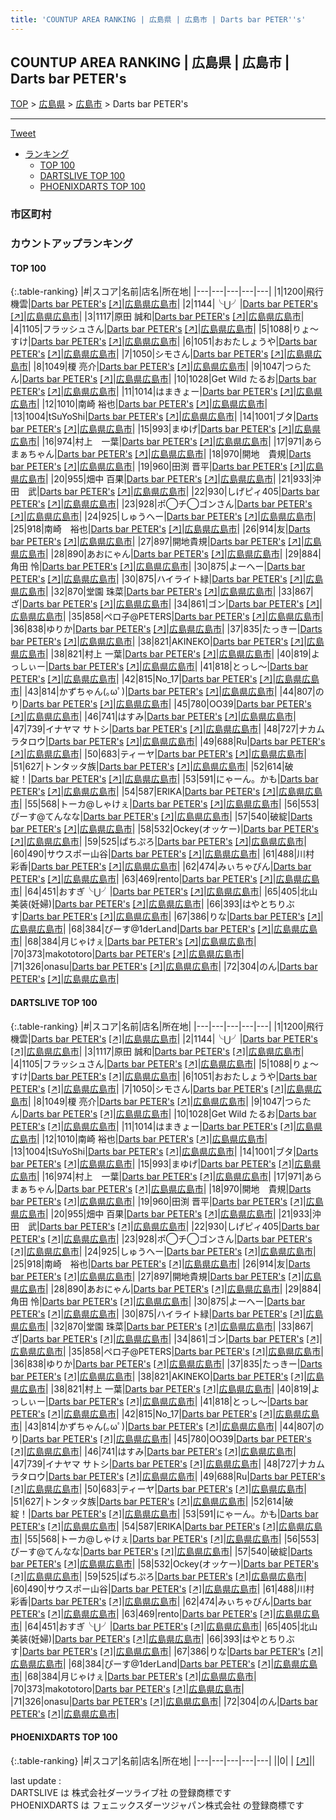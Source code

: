```yaml
---
title: 'COUNTUP AREA RANKING | 広島県 | 広島市 | Darts bar PETER''s'
---
```

## COUNTUP AREA RANKING | 広島県 | 広島市 | Darts bar PETER's

[TOP](/darts/rank/) > [広島県](/darts/rank/広島県/) > [広島市](/darts/rank/広島県/広島市/) > Darts bar PETER's

___

<a href="https://twitter.com/share?ref_src=twsrc%5Etfw" data-text="COUNTUP AREA RANKING | 広島県広島市Darts bar PETER's" class="twitter-share-button" data-hashtags="DARTSLIVE,PHOENIXDARTS,darts,ダーツ" data-show-count="false">Tweet</a>

* [ランキング](#カウントアップランキング)
    * [TOP 100](#top-100)
    * [DARTSLIVE TOP 100](#dartslive-top-100)
    * [PHOENIXDARTS TOP 100](#phoenixdarts-top-100)

### 市区町村

<ul>

</ul>

### カウントアップランキング

#### TOP 100



{:.table-ranking}
|#|スコア|名前|店名|所在地|
|---|---|---|---|---|
|1|1200|<span class="rank-name-dl">飛行機雲</span>|<a href="/darts/rank/shops/2db01f1f8741da4458d385ea46352d8f.html">Darts bar PETER's</a> <a href="https://search.dartslive.com/jp/shop/2db01f1f8741da4458d385ea46352d8f">[↗]</a>|<a href="/darts/rank/広島県/広島市">広島県広島市</a>|
|2|1144|<span class="rank-name-dl">╰⋃╯</span>|<a href="/darts/rank/shops/2db01f1f8741da4458d385ea46352d8f.html">Darts bar PETER's</a> <a href="https://search.dartslive.com/jp/shop/2db01f1f8741da4458d385ea46352d8f">[↗]</a>|<a href="/darts/rank/広島県/広島市">広島県広島市</a>|
|3|1117|<span class="rank-name-dl">原田 誠和</span>|<a href="/darts/rank/shops/2db01f1f8741da4458d385ea46352d8f.html">Darts bar PETER's</a> <a href="https://search.dartslive.com/jp/shop/2db01f1f8741da4458d385ea46352d8f">[↗]</a>|<a href="/darts/rank/広島県/広島市">広島県広島市</a>|
|4|1105|<span class="rank-name-dl">フラッシュさん</span>|<a href="/darts/rank/shops/2db01f1f8741da4458d385ea46352d8f.html">Darts bar PETER's</a> <a href="https://search.dartslive.com/jp/shop/2db01f1f8741da4458d385ea46352d8f">[↗]</a>|<a href="/darts/rank/広島県/広島市">広島県広島市</a>|
|5|1088|<span class="rank-name-dl">りょ〜すけ</span>|<a href="/darts/rank/shops/2db01f1f8741da4458d385ea46352d8f.html">Darts bar PETER's</a> <a href="https://search.dartslive.com/jp/shop/2db01f1f8741da4458d385ea46352d8f">[↗]</a>|<a href="/darts/rank/広島県/広島市">広島県広島市</a>|
|6|1051|<span class="rank-name-dl">おおたしょうや</span>|<a href="/darts/rank/shops/2db01f1f8741da4458d385ea46352d8f.html">Darts bar PETER's</a> <a href="https://search.dartslive.com/jp/shop/2db01f1f8741da4458d385ea46352d8f">[↗]</a>|<a href="/darts/rank/広島県/広島市">広島県広島市</a>|
|7|1050|<span class="rank-name-dl">シモさん</span>|<a href="/darts/rank/shops/2db01f1f8741da4458d385ea46352d8f.html">Darts bar PETER's</a> <a href="https://search.dartslive.com/jp/shop/2db01f1f8741da4458d385ea46352d8f">[↗]</a>|<a href="/darts/rank/広島県/広島市">広島県広島市</a>|
|8|1049|<span class="rank-name-dl">榎 亮介</span>|<a href="/darts/rank/shops/2db01f1f8741da4458d385ea46352d8f.html">Darts bar PETER's</a> <a href="https://search.dartslive.com/jp/shop/2db01f1f8741da4458d385ea46352d8f">[↗]</a>|<a href="/darts/rank/広島県/広島市">広島県広島市</a>|
|9|1047|<span class="rank-name-dl">つらたん</span>|<a href="/darts/rank/shops/2db01f1f8741da4458d385ea46352d8f.html">Darts bar PETER's</a> <a href="https://search.dartslive.com/jp/shop/2db01f1f8741da4458d385ea46352d8f">[↗]</a>|<a href="/darts/rank/広島県/広島市">広島県広島市</a>|
|10|1028|<span class="rank-name-dl">Get Wild たるお</span>|<a href="/darts/rank/shops/2db01f1f8741da4458d385ea46352d8f.html">Darts bar PETER's</a> <a href="https://search.dartslive.com/jp/shop/2db01f1f8741da4458d385ea46352d8f">[↗]</a>|<a href="/darts/rank/広島県/広島市">広島県広島市</a>|
|11|1014|<span class="rank-name-dl">はまきょー</span>|<a href="/darts/rank/shops/2db01f1f8741da4458d385ea46352d8f.html">Darts bar PETER's</a> <a href="https://search.dartslive.com/jp/shop/2db01f1f8741da4458d385ea46352d8f">[↗]</a>|<a href="/darts/rank/広島県/広島市">広島県広島市</a>|
|12|1010|<span class="rank-name-dl">南崎 裕也</span>|<a href="/darts/rank/shops/2db01f1f8741da4458d385ea46352d8f.html">Darts bar PETER's</a> <a href="https://search.dartslive.com/jp/shop/2db01f1f8741da4458d385ea46352d8f">[↗]</a>|<a href="/darts/rank/広島県/広島市">広島県広島市</a>|
|13|1004|<span class="rank-name-dl">tSuYoShi</span>|<a href="/darts/rank/shops/2db01f1f8741da4458d385ea46352d8f.html">Darts bar PETER's</a> <a href="https://search.dartslive.com/jp/shop/2db01f1f8741da4458d385ea46352d8f">[↗]</a>|<a href="/darts/rank/広島県/広島市">広島県広島市</a>|
|14|1001|<span class="rank-name-dl">ブタ</span>|<a href="/darts/rank/shops/2db01f1f8741da4458d385ea46352d8f.html">Darts bar PETER's</a> <a href="https://search.dartslive.com/jp/shop/2db01f1f8741da4458d385ea46352d8f">[↗]</a>|<a href="/darts/rank/広島県/広島市">広島県広島市</a>|
|15|993|<span class="rank-name-dl">まゆげ</span>|<a href="/darts/rank/shops/2db01f1f8741da4458d385ea46352d8f.html">Darts bar PETER's</a> <a href="https://search.dartslive.com/jp/shop/2db01f1f8741da4458d385ea46352d8f">[↗]</a>|<a href="/darts/rank/広島県/広島市">広島県広島市</a>|
|16|974|<span class="rank-name-dl">村上　一葉</span>|<a href="/darts/rank/shops/2db01f1f8741da4458d385ea46352d8f.html">Darts bar PETER's</a> <a href="https://search.dartslive.com/jp/shop/2db01f1f8741da4458d385ea46352d8f">[↗]</a>|<a href="/darts/rank/広島県/広島市">広島県広島市</a>|
|17|971|<span class="rank-name-dl">あらまぁちゃん</span>|<a href="/darts/rank/shops/2db01f1f8741da4458d385ea46352d8f.html">Darts bar PETER's</a> <a href="https://search.dartslive.com/jp/shop/2db01f1f8741da4458d385ea46352d8f">[↗]</a>|<a href="/darts/rank/広島県/広島市">広島県広島市</a>|
|18|970|<span class="rank-name-dl">開地　貴規</span>|<a href="/darts/rank/shops/2db01f1f8741da4458d385ea46352d8f.html">Darts bar PETER's</a> <a href="https://search.dartslive.com/jp/shop/2db01f1f8741da4458d385ea46352d8f">[↗]</a>|<a href="/darts/rank/広島県/広島市">広島県広島市</a>|
|19|960|<span class="rank-name-dl">田渕 晋平</span>|<a href="/darts/rank/shops/2db01f1f8741da4458d385ea46352d8f.html">Darts bar PETER's</a> <a href="https://search.dartslive.com/jp/shop/2db01f1f8741da4458d385ea46352d8f">[↗]</a>|<a href="/darts/rank/広島県/広島市">広島県広島市</a>|
|20|955|<span class="rank-name-dl">畑中 百果</span>|<a href="/darts/rank/shops/2db01f1f8741da4458d385ea46352d8f.html">Darts bar PETER's</a> <a href="https://search.dartslive.com/jp/shop/2db01f1f8741da4458d385ea46352d8f">[↗]</a>|<a href="/darts/rank/広島県/広島市">広島県広島市</a>|
|21|933|<span class="rank-name-dl">沖田　武</span>|<a href="/darts/rank/shops/2db01f1f8741da4458d385ea46352d8f.html">Darts bar PETER's</a> <a href="https://search.dartslive.com/jp/shop/2db01f1f8741da4458d385ea46352d8f">[↗]</a>|<a href="/darts/rank/広島県/広島市">広島県広島市</a>|
|22|930|<span class="rank-name-dl">しげピィ405</span>|<a href="/darts/rank/shops/2db01f1f8741da4458d385ea46352d8f.html">Darts bar PETER's</a> <a href="https://search.dartslive.com/jp/shop/2db01f1f8741da4458d385ea46352d8f">[↗]</a>|<a href="/darts/rank/広島県/広島市">広島県広島市</a>|
|23|928|<span class="rank-name-dl">ポ◯チ◯ゴンさん</span>|<a href="/darts/rank/shops/2db01f1f8741da4458d385ea46352d8f.html">Darts bar PETER's</a> <a href="https://search.dartslive.com/jp/shop/2db01f1f8741da4458d385ea46352d8f">[↗]</a>|<a href="/darts/rank/広島県/広島市">広島県広島市</a>|
|24|925|<span class="rank-name-dl">しゅうへー</span>|<a href="/darts/rank/shops/2db01f1f8741da4458d385ea46352d8f.html">Darts bar PETER's</a> <a href="https://search.dartslive.com/jp/shop/2db01f1f8741da4458d385ea46352d8f">[↗]</a>|<a href="/darts/rank/広島県/広島市">広島県広島市</a>|
|25|918|<span class="rank-name-dl">南崎　裕也</span>|<a href="/darts/rank/shops/2db01f1f8741da4458d385ea46352d8f.html">Darts bar PETER's</a> <a href="https://search.dartslive.com/jp/shop/2db01f1f8741da4458d385ea46352d8f">[↗]</a>|<a href="/darts/rank/広島県/広島市">広島県広島市</a>|
|26|914|<span class="rank-name-dl">友</span>|<a href="/darts/rank/shops/2db01f1f8741da4458d385ea46352d8f.html">Darts bar PETER's</a> <a href="https://search.dartslive.com/jp/shop/2db01f1f8741da4458d385ea46352d8f">[↗]</a>|<a href="/darts/rank/広島県/広島市">広島県広島市</a>|
|27|897|<span class="rank-name-dl">開地貴規</span>|<a href="/darts/rank/shops/2db01f1f8741da4458d385ea46352d8f.html">Darts bar PETER's</a> <a href="https://search.dartslive.com/jp/shop/2db01f1f8741da4458d385ea46352d8f">[↗]</a>|<a href="/darts/rank/広島県/広島市">広島県広島市</a>|
|28|890|<span class="rank-name-dl">あおにゃん</span>|<a href="/darts/rank/shops/2db01f1f8741da4458d385ea46352d8f.html">Darts bar PETER's</a> <a href="https://search.dartslive.com/jp/shop/2db01f1f8741da4458d385ea46352d8f">[↗]</a>|<a href="/darts/rank/広島県/広島市">広島県広島市</a>|
|29|884|<span class="rank-name-dl">角田 怜</span>|<a href="/darts/rank/shops/2db01f1f8741da4458d385ea46352d8f.html">Darts bar PETER's</a> <a href="https://search.dartslive.com/jp/shop/2db01f1f8741da4458d385ea46352d8f">[↗]</a>|<a href="/darts/rank/広島県/広島市">広島県広島市</a>|
|30|875|<span class="rank-name-dl">よーへー</span>|<a href="/darts/rank/shops/2db01f1f8741da4458d385ea46352d8f.html">Darts bar PETER's</a> <a href="https://search.dartslive.com/jp/shop/2db01f1f8741da4458d385ea46352d8f">[↗]</a>|<a href="/darts/rank/広島県/広島市">広島県広島市</a>|
|30|875|<span class="rank-name-dl">ハイライト緑</span>|<a href="/darts/rank/shops/2db01f1f8741da4458d385ea46352d8f.html">Darts bar PETER's</a> <a href="https://search.dartslive.com/jp/shop/2db01f1f8741da4458d385ea46352d8f">[↗]</a>|<a href="/darts/rank/広島県/広島市">広島県広島市</a>|
|32|870|<span class="rank-name-dl">堂園 珠菜</span>|<a href="/darts/rank/shops/2db01f1f8741da4458d385ea46352d8f.html">Darts bar PETER's</a> <a href="https://search.dartslive.com/jp/shop/2db01f1f8741da4458d385ea46352d8f">[↗]</a>|<a href="/darts/rank/広島県/広島市">広島県広島市</a>|
|33|867|<span class="rank-name-dl">ざ</span>|<a href="/darts/rank/shops/2db01f1f8741da4458d385ea46352d8f.html">Darts bar PETER's</a> <a href="https://search.dartslive.com/jp/shop/2db01f1f8741da4458d385ea46352d8f">[↗]</a>|<a href="/darts/rank/広島県/広島市">広島県広島市</a>|
|34|861|<span class="rank-name-dl">ゴン</span>|<a href="/darts/rank/shops/2db01f1f8741da4458d385ea46352d8f.html">Darts bar PETER's</a> <a href="https://search.dartslive.com/jp/shop/2db01f1f8741da4458d385ea46352d8f">[↗]</a>|<a href="/darts/rank/広島県/広島市">広島県広島市</a>|
|35|858|<span class="rank-name-dl">ペロ子@PETERS</span>|<a href="/darts/rank/shops/2db01f1f8741da4458d385ea46352d8f.html">Darts bar PETER's</a> <a href="https://search.dartslive.com/jp/shop/2db01f1f8741da4458d385ea46352d8f">[↗]</a>|<a href="/darts/rank/広島県/広島市">広島県広島市</a>|
|36|838|<span class="rank-name-dl">ゆりか</span>|<a href="/darts/rank/shops/2db01f1f8741da4458d385ea46352d8f.html">Darts bar PETER's</a> <a href="https://search.dartslive.com/jp/shop/2db01f1f8741da4458d385ea46352d8f">[↗]</a>|<a href="/darts/rank/広島県/広島市">広島県広島市</a>|
|37|835|<span class="rank-name-dl">たっきー</span>|<a href="/darts/rank/shops/2db01f1f8741da4458d385ea46352d8f.html">Darts bar PETER's</a> <a href="https://search.dartslive.com/jp/shop/2db01f1f8741da4458d385ea46352d8f">[↗]</a>|<a href="/darts/rank/広島県/広島市">広島県広島市</a>|
|38|821|<span class="rank-name-dl">AKINEKO</span>|<a href="/darts/rank/shops/2db01f1f8741da4458d385ea46352d8f.html">Darts bar PETER's</a> <a href="https://search.dartslive.com/jp/shop/2db01f1f8741da4458d385ea46352d8f">[↗]</a>|<a href="/darts/rank/広島県/広島市">広島県広島市</a>|
|38|821|<span class="rank-name-dl">村上 一葉</span>|<a href="/darts/rank/shops/2db01f1f8741da4458d385ea46352d8f.html">Darts bar PETER's</a> <a href="https://search.dartslive.com/jp/shop/2db01f1f8741da4458d385ea46352d8f">[↗]</a>|<a href="/darts/rank/広島県/広島市">広島県広島市</a>|
|40|819|<span class="rank-name-dl">よっしぃー</span>|<a href="/darts/rank/shops/2db01f1f8741da4458d385ea46352d8f.html">Darts bar PETER's</a> <a href="https://search.dartslive.com/jp/shop/2db01f1f8741da4458d385ea46352d8f">[↗]</a>|<a href="/darts/rank/広島県/広島市">広島県広島市</a>|
|41|818|<span class="rank-name-dl">とっし〜</span>|<a href="/darts/rank/shops/2db01f1f8741da4458d385ea46352d8f.html">Darts bar PETER's</a> <a href="https://search.dartslive.com/jp/shop/2db01f1f8741da4458d385ea46352d8f">[↗]</a>|<a href="/darts/rank/広島県/広島市">広島県広島市</a>|
|42|815|<span class="rank-name-dl">No_17</span>|<a href="/darts/rank/shops/2db01f1f8741da4458d385ea46352d8f.html">Darts bar PETER's</a> <a href="https://search.dartslive.com/jp/shop/2db01f1f8741da4458d385ea46352d8f">[↗]</a>|<a href="/darts/rank/広島県/広島市">広島県広島市</a>|
|43|814|<span class="rank-name-dl">かずちゃん(｡ωﾟ)</span>|<a href="/darts/rank/shops/2db01f1f8741da4458d385ea46352d8f.html">Darts bar PETER's</a> <a href="https://search.dartslive.com/jp/shop/2db01f1f8741da4458d385ea46352d8f">[↗]</a>|<a href="/darts/rank/広島県/広島市">広島県広島市</a>|
|44|807|<span class="rank-name-dl">のり</span>|<a href="/darts/rank/shops/2db01f1f8741da4458d385ea46352d8f.html">Darts bar PETER's</a> <a href="https://search.dartslive.com/jp/shop/2db01f1f8741da4458d385ea46352d8f">[↗]</a>|<a href="/darts/rank/広島県/広島市">広島県広島市</a>|
|45|780|<span class="rank-name-dl">OO39</span>|<a href="/darts/rank/shops/2db01f1f8741da4458d385ea46352d8f.html">Darts bar PETER's</a> <a href="https://search.dartslive.com/jp/shop/2db01f1f8741da4458d385ea46352d8f">[↗]</a>|<a href="/darts/rank/広島県/広島市">広島県広島市</a>|
|46|741|<span class="rank-name-dl">はすみ</span>|<a href="/darts/rank/shops/2db01f1f8741da4458d385ea46352d8f.html">Darts bar PETER's</a> <a href="https://search.dartslive.com/jp/shop/2db01f1f8741da4458d385ea46352d8f">[↗]</a>|<a href="/darts/rank/広島県/広島市">広島県広島市</a>|
|47|739|<span class="rank-name-dl">イナヤマ サトシ</span>|<a href="/darts/rank/shops/2db01f1f8741da4458d385ea46352d8f.html">Darts bar PETER's</a> <a href="https://search.dartslive.com/jp/shop/2db01f1f8741da4458d385ea46352d8f">[↗]</a>|<a href="/darts/rank/広島県/広島市">広島県広島市</a>|
|48|727|<span class="rank-name-dl">ナカムラタロウ</span>|<a href="/darts/rank/shops/2db01f1f8741da4458d385ea46352d8f.html">Darts bar PETER's</a> <a href="https://search.dartslive.com/jp/shop/2db01f1f8741da4458d385ea46352d8f">[↗]</a>|<a href="/darts/rank/広島県/広島市">広島県広島市</a>|
|49|688|<span class="rank-name-dl">Ru</span>|<a href="/darts/rank/shops/2db01f1f8741da4458d385ea46352d8f.html">Darts bar PETER's</a> <a href="https://search.dartslive.com/jp/shop/2db01f1f8741da4458d385ea46352d8f">[↗]</a>|<a href="/darts/rank/広島県/広島市">広島県広島市</a>|
|50|683|<span class="rank-name-dl">ティーヤ</span>|<a href="/darts/rank/shops/2db01f1f8741da4458d385ea46352d8f.html">Darts bar PETER's</a> <a href="https://search.dartslive.com/jp/shop/2db01f1f8741da4458d385ea46352d8f">[↗]</a>|<a href="/darts/rank/広島県/広島市">広島県広島市</a>|
|51|627|<span class="rank-name-dl">トンタッタ族</span>|<a href="/darts/rank/shops/2db01f1f8741da4458d385ea46352d8f.html">Darts bar PETER's</a> <a href="https://search.dartslive.com/jp/shop/2db01f1f8741da4458d385ea46352d8f">[↗]</a>|<a href="/darts/rank/広島県/広島市">広島県広島市</a>|
|52|614|<span class="rank-name-dl">破綻！</span>|<a href="/darts/rank/shops/2db01f1f8741da4458d385ea46352d8f.html">Darts bar PETER's</a> <a href="https://search.dartslive.com/jp/shop/2db01f1f8741da4458d385ea46352d8f">[↗]</a>|<a href="/darts/rank/広島県/広島市">広島県広島市</a>|
|53|591|<span class="rank-name-dl">にゃーん。かも</span>|<a href="/darts/rank/shops/2db01f1f8741da4458d385ea46352d8f.html">Darts bar PETER's</a> <a href="https://search.dartslive.com/jp/shop/2db01f1f8741da4458d385ea46352d8f">[↗]</a>|<a href="/darts/rank/広島県/広島市">広島県広島市</a>|
|54|587|<span class="rank-name-dl">ERIKA</span>|<a href="/darts/rank/shops/2db01f1f8741da4458d385ea46352d8f.html">Darts bar PETER's</a> <a href="https://search.dartslive.com/jp/shop/2db01f1f8741da4458d385ea46352d8f">[↗]</a>|<a href="/darts/rank/広島県/広島市">広島県広島市</a>|
|55|568|<span class="rank-name-dl">トーカ@しゃけぇ</span>|<a href="/darts/rank/shops/2db01f1f8741da4458d385ea46352d8f.html">Darts bar PETER's</a> <a href="https://search.dartslive.com/jp/shop/2db01f1f8741da4458d385ea46352d8f">[↗]</a>|<a href="/darts/rank/広島県/広島市">広島県広島市</a>|
|56|553|<span class="rank-name-dl">ぴーす@てんなな</span>|<a href="/darts/rank/shops/2db01f1f8741da4458d385ea46352d8f.html">Darts bar PETER's</a> <a href="https://search.dartslive.com/jp/shop/2db01f1f8741da4458d385ea46352d8f">[↗]</a>|<a href="/darts/rank/広島県/広島市">広島県広島市</a>|
|57|540|<span class="rank-name-dl">破綻</span>|<a href="/darts/rank/shops/2db01f1f8741da4458d385ea46352d8f.html">Darts bar PETER's</a> <a href="https://search.dartslive.com/jp/shop/2db01f1f8741da4458d385ea46352d8f">[↗]</a>|<a href="/darts/rank/広島県/広島市">広島県広島市</a>|
|58|532|<span class="rank-name-dl">Ockey(オッケー)</span>|<a href="/darts/rank/shops/2db01f1f8741da4458d385ea46352d8f.html">Darts bar PETER's</a> <a href="https://search.dartslive.com/jp/shop/2db01f1f8741da4458d385ea46352d8f">[↗]</a>|<a href="/darts/rank/広島県/広島市">広島県広島市</a>|
|59|525|<span class="rank-name-dl">ぱちぷろ</span>|<a href="/darts/rank/shops/2db01f1f8741da4458d385ea46352d8f.html">Darts bar PETER's</a> <a href="https://search.dartslive.com/jp/shop/2db01f1f8741da4458d385ea46352d8f">[↗]</a>|<a href="/darts/rank/広島県/広島市">広島県広島市</a>|
|60|490|<span class="rank-name-dl">サウスポー山谷</span>|<a href="/darts/rank/shops/2db01f1f8741da4458d385ea46352d8f.html">Darts bar PETER's</a> <a href="https://search.dartslive.com/jp/shop/2db01f1f8741da4458d385ea46352d8f">[↗]</a>|<a href="/darts/rank/広島県/広島市">広島県広島市</a>|
|61|488|<span class="rank-name-dl">川村 彩香</span>|<a href="/darts/rank/shops/2db01f1f8741da4458d385ea46352d8f.html">Darts bar PETER's</a> <a href="https://search.dartslive.com/jp/shop/2db01f1f8741da4458d385ea46352d8f">[↗]</a>|<a href="/darts/rank/広島県/広島市">広島県広島市</a>|
|62|474|<span class="rank-name-dl">みぃちゃびん</span>|<a href="/darts/rank/shops/2db01f1f8741da4458d385ea46352d8f.html">Darts bar PETER's</a> <a href="https://search.dartslive.com/jp/shop/2db01f1f8741da4458d385ea46352d8f">[↗]</a>|<a href="/darts/rank/広島県/広島市">広島県広島市</a>|
|63|469|<span class="rank-name-dl">rento</span>|<a href="/darts/rank/shops/2db01f1f8741da4458d385ea46352d8f.html">Darts bar PETER's</a> <a href="https://search.dartslive.com/jp/shop/2db01f1f8741da4458d385ea46352d8f">[↗]</a>|<a href="/darts/rank/広島県/広島市">広島県広島市</a>|
|64|451|<span class="rank-name-dl">おすぎ╰⋃╯</span>|<a href="/darts/rank/shops/2db01f1f8741da4458d385ea46352d8f.html">Darts bar PETER's</a> <a href="https://search.dartslive.com/jp/shop/2db01f1f8741da4458d385ea46352d8f">[↗]</a>|<a href="/darts/rank/広島県/広島市">広島県広島市</a>|
|65|405|<span class="rank-name-dl">北山美装(妊婦)</span>|<a href="/darts/rank/shops/2db01f1f8741da4458d385ea46352d8f.html">Darts bar PETER's</a> <a href="https://search.dartslive.com/jp/shop/2db01f1f8741da4458d385ea46352d8f">[↗]</a>|<a href="/darts/rank/広島県/広島市">広島県広島市</a>|
|66|393|<span class="rank-name-dl">はやとちりぶす</span>|<a href="/darts/rank/shops/2db01f1f8741da4458d385ea46352d8f.html">Darts bar PETER's</a> <a href="https://search.dartslive.com/jp/shop/2db01f1f8741da4458d385ea46352d8f">[↗]</a>|<a href="/darts/rank/広島県/広島市">広島県広島市</a>|
|67|386|<span class="rank-name-dl">りな</span>|<a href="/darts/rank/shops/2db01f1f8741da4458d385ea46352d8f.html">Darts bar PETER's</a> <a href="https://search.dartslive.com/jp/shop/2db01f1f8741da4458d385ea46352d8f">[↗]</a>|<a href="/darts/rank/広島県/広島市">広島県広島市</a>|
|68|384|<span class="rank-name-dl">ぴーす@1derLand</span>|<a href="/darts/rank/shops/2db01f1f8741da4458d385ea46352d8f.html">Darts bar PETER's</a> <a href="https://search.dartslive.com/jp/shop/2db01f1f8741da4458d385ea46352d8f">[↗]</a>|<a href="/darts/rank/広島県/広島市">広島県広島市</a>|
|68|384|<span class="rank-name-dl">月じゃけぇ</span>|<a href="/darts/rank/shops/2db01f1f8741da4458d385ea46352d8f.html">Darts bar PETER's</a> <a href="https://search.dartslive.com/jp/shop/2db01f1f8741da4458d385ea46352d8f">[↗]</a>|<a href="/darts/rank/広島県/広島市">広島県広島市</a>|
|70|373|<span class="rank-name-dl">makototoro</span>|<a href="/darts/rank/shops/2db01f1f8741da4458d385ea46352d8f.html">Darts bar PETER's</a> <a href="https://search.dartslive.com/jp/shop/2db01f1f8741da4458d385ea46352d8f">[↗]</a>|<a href="/darts/rank/広島県/広島市">広島県広島市</a>|
|71|326|<span class="rank-name-dl">onasu</span>|<a href="/darts/rank/shops/2db01f1f8741da4458d385ea46352d8f.html">Darts bar PETER's</a> <a href="https://search.dartslive.com/jp/shop/2db01f1f8741da4458d385ea46352d8f">[↗]</a>|<a href="/darts/rank/広島県/広島市">広島県広島市</a>|
|72|304|<span class="rank-name-dl">のん</span>|<a href="/darts/rank/shops/2db01f1f8741da4458d385ea46352d8f.html">Darts bar PETER's</a> <a href="https://search.dartslive.com/jp/shop/2db01f1f8741da4458d385ea46352d8f">[↗]</a>|<a href="/darts/rank/広島県/広島市">広島県広島市</a>|


#### DARTSLIVE TOP 100



{:.table-ranking}
|#|スコア|名前|店名|所在地|
|---|---|---|---|---|
|1|1200|<span class="rank-name-dl">飛行機雲</span>|<a href="/darts/rank/shops/2db01f1f8741da4458d385ea46352d8f.html">Darts bar PETER's</a> <a href="https://search.dartslive.com/jp/shop/2db01f1f8741da4458d385ea46352d8f">[↗]</a>|<a href="/darts/rank/広島県/広島市">広島県広島市</a>|
|2|1144|<span class="rank-name-dl">╰⋃╯</span>|<a href="/darts/rank/shops/2db01f1f8741da4458d385ea46352d8f.html">Darts bar PETER's</a> <a href="https://search.dartslive.com/jp/shop/2db01f1f8741da4458d385ea46352d8f">[↗]</a>|<a href="/darts/rank/広島県/広島市">広島県広島市</a>|
|3|1117|<span class="rank-name-dl">原田 誠和</span>|<a href="/darts/rank/shops/2db01f1f8741da4458d385ea46352d8f.html">Darts bar PETER's</a> <a href="https://search.dartslive.com/jp/shop/2db01f1f8741da4458d385ea46352d8f">[↗]</a>|<a href="/darts/rank/広島県/広島市">広島県広島市</a>|
|4|1105|<span class="rank-name-dl">フラッシュさん</span>|<a href="/darts/rank/shops/2db01f1f8741da4458d385ea46352d8f.html">Darts bar PETER's</a> <a href="https://search.dartslive.com/jp/shop/2db01f1f8741da4458d385ea46352d8f">[↗]</a>|<a href="/darts/rank/広島県/広島市">広島県広島市</a>|
|5|1088|<span class="rank-name-dl">りょ〜すけ</span>|<a href="/darts/rank/shops/2db01f1f8741da4458d385ea46352d8f.html">Darts bar PETER's</a> <a href="https://search.dartslive.com/jp/shop/2db01f1f8741da4458d385ea46352d8f">[↗]</a>|<a href="/darts/rank/広島県/広島市">広島県広島市</a>|
|6|1051|<span class="rank-name-dl">おおたしょうや</span>|<a href="/darts/rank/shops/2db01f1f8741da4458d385ea46352d8f.html">Darts bar PETER's</a> <a href="https://search.dartslive.com/jp/shop/2db01f1f8741da4458d385ea46352d8f">[↗]</a>|<a href="/darts/rank/広島県/広島市">広島県広島市</a>|
|7|1050|<span class="rank-name-dl">シモさん</span>|<a href="/darts/rank/shops/2db01f1f8741da4458d385ea46352d8f.html">Darts bar PETER's</a> <a href="https://search.dartslive.com/jp/shop/2db01f1f8741da4458d385ea46352d8f">[↗]</a>|<a href="/darts/rank/広島県/広島市">広島県広島市</a>|
|8|1049|<span class="rank-name-dl">榎 亮介</span>|<a href="/darts/rank/shops/2db01f1f8741da4458d385ea46352d8f.html">Darts bar PETER's</a> <a href="https://search.dartslive.com/jp/shop/2db01f1f8741da4458d385ea46352d8f">[↗]</a>|<a href="/darts/rank/広島県/広島市">広島県広島市</a>|
|9|1047|<span class="rank-name-dl">つらたん</span>|<a href="/darts/rank/shops/2db01f1f8741da4458d385ea46352d8f.html">Darts bar PETER's</a> <a href="https://search.dartslive.com/jp/shop/2db01f1f8741da4458d385ea46352d8f">[↗]</a>|<a href="/darts/rank/広島県/広島市">広島県広島市</a>|
|10|1028|<span class="rank-name-dl">Get Wild たるお</span>|<a href="/darts/rank/shops/2db01f1f8741da4458d385ea46352d8f.html">Darts bar PETER's</a> <a href="https://search.dartslive.com/jp/shop/2db01f1f8741da4458d385ea46352d8f">[↗]</a>|<a href="/darts/rank/広島県/広島市">広島県広島市</a>|
|11|1014|<span class="rank-name-dl">はまきょー</span>|<a href="/darts/rank/shops/2db01f1f8741da4458d385ea46352d8f.html">Darts bar PETER's</a> <a href="https://search.dartslive.com/jp/shop/2db01f1f8741da4458d385ea46352d8f">[↗]</a>|<a href="/darts/rank/広島県/広島市">広島県広島市</a>|
|12|1010|<span class="rank-name-dl">南崎 裕也</span>|<a href="/darts/rank/shops/2db01f1f8741da4458d385ea46352d8f.html">Darts bar PETER's</a> <a href="https://search.dartslive.com/jp/shop/2db01f1f8741da4458d385ea46352d8f">[↗]</a>|<a href="/darts/rank/広島県/広島市">広島県広島市</a>|
|13|1004|<span class="rank-name-dl">tSuYoShi</span>|<a href="/darts/rank/shops/2db01f1f8741da4458d385ea46352d8f.html">Darts bar PETER's</a> <a href="https://search.dartslive.com/jp/shop/2db01f1f8741da4458d385ea46352d8f">[↗]</a>|<a href="/darts/rank/広島県/広島市">広島県広島市</a>|
|14|1001|<span class="rank-name-dl">ブタ</span>|<a href="/darts/rank/shops/2db01f1f8741da4458d385ea46352d8f.html">Darts bar PETER's</a> <a href="https://search.dartslive.com/jp/shop/2db01f1f8741da4458d385ea46352d8f">[↗]</a>|<a href="/darts/rank/広島県/広島市">広島県広島市</a>|
|15|993|<span class="rank-name-dl">まゆげ</span>|<a href="/darts/rank/shops/2db01f1f8741da4458d385ea46352d8f.html">Darts bar PETER's</a> <a href="https://search.dartslive.com/jp/shop/2db01f1f8741da4458d385ea46352d8f">[↗]</a>|<a href="/darts/rank/広島県/広島市">広島県広島市</a>|
|16|974|<span class="rank-name-dl">村上　一葉</span>|<a href="/darts/rank/shops/2db01f1f8741da4458d385ea46352d8f.html">Darts bar PETER's</a> <a href="https://search.dartslive.com/jp/shop/2db01f1f8741da4458d385ea46352d8f">[↗]</a>|<a href="/darts/rank/広島県/広島市">広島県広島市</a>|
|17|971|<span class="rank-name-dl">あらまぁちゃん</span>|<a href="/darts/rank/shops/2db01f1f8741da4458d385ea46352d8f.html">Darts bar PETER's</a> <a href="https://search.dartslive.com/jp/shop/2db01f1f8741da4458d385ea46352d8f">[↗]</a>|<a href="/darts/rank/広島県/広島市">広島県広島市</a>|
|18|970|<span class="rank-name-dl">開地　貴規</span>|<a href="/darts/rank/shops/2db01f1f8741da4458d385ea46352d8f.html">Darts bar PETER's</a> <a href="https://search.dartslive.com/jp/shop/2db01f1f8741da4458d385ea46352d8f">[↗]</a>|<a href="/darts/rank/広島県/広島市">広島県広島市</a>|
|19|960|<span class="rank-name-dl">田渕 晋平</span>|<a href="/darts/rank/shops/2db01f1f8741da4458d385ea46352d8f.html">Darts bar PETER's</a> <a href="https://search.dartslive.com/jp/shop/2db01f1f8741da4458d385ea46352d8f">[↗]</a>|<a href="/darts/rank/広島県/広島市">広島県広島市</a>|
|20|955|<span class="rank-name-dl">畑中 百果</span>|<a href="/darts/rank/shops/2db01f1f8741da4458d385ea46352d8f.html">Darts bar PETER's</a> <a href="https://search.dartslive.com/jp/shop/2db01f1f8741da4458d385ea46352d8f">[↗]</a>|<a href="/darts/rank/広島県/広島市">広島県広島市</a>|
|21|933|<span class="rank-name-dl">沖田　武</span>|<a href="/darts/rank/shops/2db01f1f8741da4458d385ea46352d8f.html">Darts bar PETER's</a> <a href="https://search.dartslive.com/jp/shop/2db01f1f8741da4458d385ea46352d8f">[↗]</a>|<a href="/darts/rank/広島県/広島市">広島県広島市</a>|
|22|930|<span class="rank-name-dl">しげピィ405</span>|<a href="/darts/rank/shops/2db01f1f8741da4458d385ea46352d8f.html">Darts bar PETER's</a> <a href="https://search.dartslive.com/jp/shop/2db01f1f8741da4458d385ea46352d8f">[↗]</a>|<a href="/darts/rank/広島県/広島市">広島県広島市</a>|
|23|928|<span class="rank-name-dl">ポ◯チ◯ゴンさん</span>|<a href="/darts/rank/shops/2db01f1f8741da4458d385ea46352d8f.html">Darts bar PETER's</a> <a href="https://search.dartslive.com/jp/shop/2db01f1f8741da4458d385ea46352d8f">[↗]</a>|<a href="/darts/rank/広島県/広島市">広島県広島市</a>|
|24|925|<span class="rank-name-dl">しゅうへー</span>|<a href="/darts/rank/shops/2db01f1f8741da4458d385ea46352d8f.html">Darts bar PETER's</a> <a href="https://search.dartslive.com/jp/shop/2db01f1f8741da4458d385ea46352d8f">[↗]</a>|<a href="/darts/rank/広島県/広島市">広島県広島市</a>|
|25|918|<span class="rank-name-dl">南崎　裕也</span>|<a href="/darts/rank/shops/2db01f1f8741da4458d385ea46352d8f.html">Darts bar PETER's</a> <a href="https://search.dartslive.com/jp/shop/2db01f1f8741da4458d385ea46352d8f">[↗]</a>|<a href="/darts/rank/広島県/広島市">広島県広島市</a>|
|26|914|<span class="rank-name-dl">友</span>|<a href="/darts/rank/shops/2db01f1f8741da4458d385ea46352d8f.html">Darts bar PETER's</a> <a href="https://search.dartslive.com/jp/shop/2db01f1f8741da4458d385ea46352d8f">[↗]</a>|<a href="/darts/rank/広島県/広島市">広島県広島市</a>|
|27|897|<span class="rank-name-dl">開地貴規</span>|<a href="/darts/rank/shops/2db01f1f8741da4458d385ea46352d8f.html">Darts bar PETER's</a> <a href="https://search.dartslive.com/jp/shop/2db01f1f8741da4458d385ea46352d8f">[↗]</a>|<a href="/darts/rank/広島県/広島市">広島県広島市</a>|
|28|890|<span class="rank-name-dl">あおにゃん</span>|<a href="/darts/rank/shops/2db01f1f8741da4458d385ea46352d8f.html">Darts bar PETER's</a> <a href="https://search.dartslive.com/jp/shop/2db01f1f8741da4458d385ea46352d8f">[↗]</a>|<a href="/darts/rank/広島県/広島市">広島県広島市</a>|
|29|884|<span class="rank-name-dl">角田 怜</span>|<a href="/darts/rank/shops/2db01f1f8741da4458d385ea46352d8f.html">Darts bar PETER's</a> <a href="https://search.dartslive.com/jp/shop/2db01f1f8741da4458d385ea46352d8f">[↗]</a>|<a href="/darts/rank/広島県/広島市">広島県広島市</a>|
|30|875|<span class="rank-name-dl">よーへー</span>|<a href="/darts/rank/shops/2db01f1f8741da4458d385ea46352d8f.html">Darts bar PETER's</a> <a href="https://search.dartslive.com/jp/shop/2db01f1f8741da4458d385ea46352d8f">[↗]</a>|<a href="/darts/rank/広島県/広島市">広島県広島市</a>|
|30|875|<span class="rank-name-dl">ハイライト緑</span>|<a href="/darts/rank/shops/2db01f1f8741da4458d385ea46352d8f.html">Darts bar PETER's</a> <a href="https://search.dartslive.com/jp/shop/2db01f1f8741da4458d385ea46352d8f">[↗]</a>|<a href="/darts/rank/広島県/広島市">広島県広島市</a>|
|32|870|<span class="rank-name-dl">堂園 珠菜</span>|<a href="/darts/rank/shops/2db01f1f8741da4458d385ea46352d8f.html">Darts bar PETER's</a> <a href="https://search.dartslive.com/jp/shop/2db01f1f8741da4458d385ea46352d8f">[↗]</a>|<a href="/darts/rank/広島県/広島市">広島県広島市</a>|
|33|867|<span class="rank-name-dl">ざ</span>|<a href="/darts/rank/shops/2db01f1f8741da4458d385ea46352d8f.html">Darts bar PETER's</a> <a href="https://search.dartslive.com/jp/shop/2db01f1f8741da4458d385ea46352d8f">[↗]</a>|<a href="/darts/rank/広島県/広島市">広島県広島市</a>|
|34|861|<span class="rank-name-dl">ゴン</span>|<a href="/darts/rank/shops/2db01f1f8741da4458d385ea46352d8f.html">Darts bar PETER's</a> <a href="https://search.dartslive.com/jp/shop/2db01f1f8741da4458d385ea46352d8f">[↗]</a>|<a href="/darts/rank/広島県/広島市">広島県広島市</a>|
|35|858|<span class="rank-name-dl">ペロ子@PETERS</span>|<a href="/darts/rank/shops/2db01f1f8741da4458d385ea46352d8f.html">Darts bar PETER's</a> <a href="https://search.dartslive.com/jp/shop/2db01f1f8741da4458d385ea46352d8f">[↗]</a>|<a href="/darts/rank/広島県/広島市">広島県広島市</a>|
|36|838|<span class="rank-name-dl">ゆりか</span>|<a href="/darts/rank/shops/2db01f1f8741da4458d385ea46352d8f.html">Darts bar PETER's</a> <a href="https://search.dartslive.com/jp/shop/2db01f1f8741da4458d385ea46352d8f">[↗]</a>|<a href="/darts/rank/広島県/広島市">広島県広島市</a>|
|37|835|<span class="rank-name-dl">たっきー</span>|<a href="/darts/rank/shops/2db01f1f8741da4458d385ea46352d8f.html">Darts bar PETER's</a> <a href="https://search.dartslive.com/jp/shop/2db01f1f8741da4458d385ea46352d8f">[↗]</a>|<a href="/darts/rank/広島県/広島市">広島県広島市</a>|
|38|821|<span class="rank-name-dl">AKINEKO</span>|<a href="/darts/rank/shops/2db01f1f8741da4458d385ea46352d8f.html">Darts bar PETER's</a> <a href="https://search.dartslive.com/jp/shop/2db01f1f8741da4458d385ea46352d8f">[↗]</a>|<a href="/darts/rank/広島県/広島市">広島県広島市</a>|
|38|821|<span class="rank-name-dl">村上 一葉</span>|<a href="/darts/rank/shops/2db01f1f8741da4458d385ea46352d8f.html">Darts bar PETER's</a> <a href="https://search.dartslive.com/jp/shop/2db01f1f8741da4458d385ea46352d8f">[↗]</a>|<a href="/darts/rank/広島県/広島市">広島県広島市</a>|
|40|819|<span class="rank-name-dl">よっしぃー</span>|<a href="/darts/rank/shops/2db01f1f8741da4458d385ea46352d8f.html">Darts bar PETER's</a> <a href="https://search.dartslive.com/jp/shop/2db01f1f8741da4458d385ea46352d8f">[↗]</a>|<a href="/darts/rank/広島県/広島市">広島県広島市</a>|
|41|818|<span class="rank-name-dl">とっし〜</span>|<a href="/darts/rank/shops/2db01f1f8741da4458d385ea46352d8f.html">Darts bar PETER's</a> <a href="https://search.dartslive.com/jp/shop/2db01f1f8741da4458d385ea46352d8f">[↗]</a>|<a href="/darts/rank/広島県/広島市">広島県広島市</a>|
|42|815|<span class="rank-name-dl">No_17</span>|<a href="/darts/rank/shops/2db01f1f8741da4458d385ea46352d8f.html">Darts bar PETER's</a> <a href="https://search.dartslive.com/jp/shop/2db01f1f8741da4458d385ea46352d8f">[↗]</a>|<a href="/darts/rank/広島県/広島市">広島県広島市</a>|
|43|814|<span class="rank-name-dl">かずちゃん(｡ωﾟ)</span>|<a href="/darts/rank/shops/2db01f1f8741da4458d385ea46352d8f.html">Darts bar PETER's</a> <a href="https://search.dartslive.com/jp/shop/2db01f1f8741da4458d385ea46352d8f">[↗]</a>|<a href="/darts/rank/広島県/広島市">広島県広島市</a>|
|44|807|<span class="rank-name-dl">のり</span>|<a href="/darts/rank/shops/2db01f1f8741da4458d385ea46352d8f.html">Darts bar PETER's</a> <a href="https://search.dartslive.com/jp/shop/2db01f1f8741da4458d385ea46352d8f">[↗]</a>|<a href="/darts/rank/広島県/広島市">広島県広島市</a>|
|45|780|<span class="rank-name-dl">OO39</span>|<a href="/darts/rank/shops/2db01f1f8741da4458d385ea46352d8f.html">Darts bar PETER's</a> <a href="https://search.dartslive.com/jp/shop/2db01f1f8741da4458d385ea46352d8f">[↗]</a>|<a href="/darts/rank/広島県/広島市">広島県広島市</a>|
|46|741|<span class="rank-name-dl">はすみ</span>|<a href="/darts/rank/shops/2db01f1f8741da4458d385ea46352d8f.html">Darts bar PETER's</a> <a href="https://search.dartslive.com/jp/shop/2db01f1f8741da4458d385ea46352d8f">[↗]</a>|<a href="/darts/rank/広島県/広島市">広島県広島市</a>|
|47|739|<span class="rank-name-dl">イナヤマ サトシ</span>|<a href="/darts/rank/shops/2db01f1f8741da4458d385ea46352d8f.html">Darts bar PETER's</a> <a href="https://search.dartslive.com/jp/shop/2db01f1f8741da4458d385ea46352d8f">[↗]</a>|<a href="/darts/rank/広島県/広島市">広島県広島市</a>|
|48|727|<span class="rank-name-dl">ナカムラタロウ</span>|<a href="/darts/rank/shops/2db01f1f8741da4458d385ea46352d8f.html">Darts bar PETER's</a> <a href="https://search.dartslive.com/jp/shop/2db01f1f8741da4458d385ea46352d8f">[↗]</a>|<a href="/darts/rank/広島県/広島市">広島県広島市</a>|
|49|688|<span class="rank-name-dl">Ru</span>|<a href="/darts/rank/shops/2db01f1f8741da4458d385ea46352d8f.html">Darts bar PETER's</a> <a href="https://search.dartslive.com/jp/shop/2db01f1f8741da4458d385ea46352d8f">[↗]</a>|<a href="/darts/rank/広島県/広島市">広島県広島市</a>|
|50|683|<span class="rank-name-dl">ティーヤ</span>|<a href="/darts/rank/shops/2db01f1f8741da4458d385ea46352d8f.html">Darts bar PETER's</a> <a href="https://search.dartslive.com/jp/shop/2db01f1f8741da4458d385ea46352d8f">[↗]</a>|<a href="/darts/rank/広島県/広島市">広島県広島市</a>|
|51|627|<span class="rank-name-dl">トンタッタ族</span>|<a href="/darts/rank/shops/2db01f1f8741da4458d385ea46352d8f.html">Darts bar PETER's</a> <a href="https://search.dartslive.com/jp/shop/2db01f1f8741da4458d385ea46352d8f">[↗]</a>|<a href="/darts/rank/広島県/広島市">広島県広島市</a>|
|52|614|<span class="rank-name-dl">破綻！</span>|<a href="/darts/rank/shops/2db01f1f8741da4458d385ea46352d8f.html">Darts bar PETER's</a> <a href="https://search.dartslive.com/jp/shop/2db01f1f8741da4458d385ea46352d8f">[↗]</a>|<a href="/darts/rank/広島県/広島市">広島県広島市</a>|
|53|591|<span class="rank-name-dl">にゃーん。かも</span>|<a href="/darts/rank/shops/2db01f1f8741da4458d385ea46352d8f.html">Darts bar PETER's</a> <a href="https://search.dartslive.com/jp/shop/2db01f1f8741da4458d385ea46352d8f">[↗]</a>|<a href="/darts/rank/広島県/広島市">広島県広島市</a>|
|54|587|<span class="rank-name-dl">ERIKA</span>|<a href="/darts/rank/shops/2db01f1f8741da4458d385ea46352d8f.html">Darts bar PETER's</a> <a href="https://search.dartslive.com/jp/shop/2db01f1f8741da4458d385ea46352d8f">[↗]</a>|<a href="/darts/rank/広島県/広島市">広島県広島市</a>|
|55|568|<span class="rank-name-dl">トーカ@しゃけぇ</span>|<a href="/darts/rank/shops/2db01f1f8741da4458d385ea46352d8f.html">Darts bar PETER's</a> <a href="https://search.dartslive.com/jp/shop/2db01f1f8741da4458d385ea46352d8f">[↗]</a>|<a href="/darts/rank/広島県/広島市">広島県広島市</a>|
|56|553|<span class="rank-name-dl">ぴーす@てんなな</span>|<a href="/darts/rank/shops/2db01f1f8741da4458d385ea46352d8f.html">Darts bar PETER's</a> <a href="https://search.dartslive.com/jp/shop/2db01f1f8741da4458d385ea46352d8f">[↗]</a>|<a href="/darts/rank/広島県/広島市">広島県広島市</a>|
|57|540|<span class="rank-name-dl">破綻</span>|<a href="/darts/rank/shops/2db01f1f8741da4458d385ea46352d8f.html">Darts bar PETER's</a> <a href="https://search.dartslive.com/jp/shop/2db01f1f8741da4458d385ea46352d8f">[↗]</a>|<a href="/darts/rank/広島県/広島市">広島県広島市</a>|
|58|532|<span class="rank-name-dl">Ockey(オッケー)</span>|<a href="/darts/rank/shops/2db01f1f8741da4458d385ea46352d8f.html">Darts bar PETER's</a> <a href="https://search.dartslive.com/jp/shop/2db01f1f8741da4458d385ea46352d8f">[↗]</a>|<a href="/darts/rank/広島県/広島市">広島県広島市</a>|
|59|525|<span class="rank-name-dl">ぱちぷろ</span>|<a href="/darts/rank/shops/2db01f1f8741da4458d385ea46352d8f.html">Darts bar PETER's</a> <a href="https://search.dartslive.com/jp/shop/2db01f1f8741da4458d385ea46352d8f">[↗]</a>|<a href="/darts/rank/広島県/広島市">広島県広島市</a>|
|60|490|<span class="rank-name-dl">サウスポー山谷</span>|<a href="/darts/rank/shops/2db01f1f8741da4458d385ea46352d8f.html">Darts bar PETER's</a> <a href="https://search.dartslive.com/jp/shop/2db01f1f8741da4458d385ea46352d8f">[↗]</a>|<a href="/darts/rank/広島県/広島市">広島県広島市</a>|
|61|488|<span class="rank-name-dl">川村 彩香</span>|<a href="/darts/rank/shops/2db01f1f8741da4458d385ea46352d8f.html">Darts bar PETER's</a> <a href="https://search.dartslive.com/jp/shop/2db01f1f8741da4458d385ea46352d8f">[↗]</a>|<a href="/darts/rank/広島県/広島市">広島県広島市</a>|
|62|474|<span class="rank-name-dl">みぃちゃびん</span>|<a href="/darts/rank/shops/2db01f1f8741da4458d385ea46352d8f.html">Darts bar PETER's</a> <a href="https://search.dartslive.com/jp/shop/2db01f1f8741da4458d385ea46352d8f">[↗]</a>|<a href="/darts/rank/広島県/広島市">広島県広島市</a>|
|63|469|<span class="rank-name-dl">rento</span>|<a href="/darts/rank/shops/2db01f1f8741da4458d385ea46352d8f.html">Darts bar PETER's</a> <a href="https://search.dartslive.com/jp/shop/2db01f1f8741da4458d385ea46352d8f">[↗]</a>|<a href="/darts/rank/広島県/広島市">広島県広島市</a>|
|64|451|<span class="rank-name-dl">おすぎ╰⋃╯</span>|<a href="/darts/rank/shops/2db01f1f8741da4458d385ea46352d8f.html">Darts bar PETER's</a> <a href="https://search.dartslive.com/jp/shop/2db01f1f8741da4458d385ea46352d8f">[↗]</a>|<a href="/darts/rank/広島県/広島市">広島県広島市</a>|
|65|405|<span class="rank-name-dl">北山美装(妊婦)</span>|<a href="/darts/rank/shops/2db01f1f8741da4458d385ea46352d8f.html">Darts bar PETER's</a> <a href="https://search.dartslive.com/jp/shop/2db01f1f8741da4458d385ea46352d8f">[↗]</a>|<a href="/darts/rank/広島県/広島市">広島県広島市</a>|
|66|393|<span class="rank-name-dl">はやとちりぶす</span>|<a href="/darts/rank/shops/2db01f1f8741da4458d385ea46352d8f.html">Darts bar PETER's</a> <a href="https://search.dartslive.com/jp/shop/2db01f1f8741da4458d385ea46352d8f">[↗]</a>|<a href="/darts/rank/広島県/広島市">広島県広島市</a>|
|67|386|<span class="rank-name-dl">りな</span>|<a href="/darts/rank/shops/2db01f1f8741da4458d385ea46352d8f.html">Darts bar PETER's</a> <a href="https://search.dartslive.com/jp/shop/2db01f1f8741da4458d385ea46352d8f">[↗]</a>|<a href="/darts/rank/広島県/広島市">広島県広島市</a>|
|68|384|<span class="rank-name-dl">ぴーす@1derLand</span>|<a href="/darts/rank/shops/2db01f1f8741da4458d385ea46352d8f.html">Darts bar PETER's</a> <a href="https://search.dartslive.com/jp/shop/2db01f1f8741da4458d385ea46352d8f">[↗]</a>|<a href="/darts/rank/広島県/広島市">広島県広島市</a>|
|68|384|<span class="rank-name-dl">月じゃけぇ</span>|<a href="/darts/rank/shops/2db01f1f8741da4458d385ea46352d8f.html">Darts bar PETER's</a> <a href="https://search.dartslive.com/jp/shop/2db01f1f8741da4458d385ea46352d8f">[↗]</a>|<a href="/darts/rank/広島県/広島市">広島県広島市</a>|
|70|373|<span class="rank-name-dl">makototoro</span>|<a href="/darts/rank/shops/2db01f1f8741da4458d385ea46352d8f.html">Darts bar PETER's</a> <a href="https://search.dartslive.com/jp/shop/2db01f1f8741da4458d385ea46352d8f">[↗]</a>|<a href="/darts/rank/広島県/広島市">広島県広島市</a>|
|71|326|<span class="rank-name-dl">onasu</span>|<a href="/darts/rank/shops/2db01f1f8741da4458d385ea46352d8f.html">Darts bar PETER's</a> <a href="https://search.dartslive.com/jp/shop/2db01f1f8741da4458d385ea46352d8f">[↗]</a>|<a href="/darts/rank/広島県/広島市">広島県広島市</a>|
|72|304|<span class="rank-name-dl">のん</span>|<a href="/darts/rank/shops/2db01f1f8741da4458d385ea46352d8f.html">Darts bar PETER's</a> <a href="https://search.dartslive.com/jp/shop/2db01f1f8741da4458d385ea46352d8f">[↗]</a>|<a href="/darts/rank/広島県/広島市">広島県広島市</a>|


#### PHOENIXDARTS TOP 100



{:.table-ranking}
|#|スコア|名前|店名|所在地|
|---|---|---|---|---|
||0|<span class="rank-name-dl"> </span>|<a href="/darts/rank/shops/.html"></a> <a href="">[↗]</a>|<a href="/darts/rank//"></a>|


<div class="footer border-top border-gray-light mt-5 pt-3 text-right text-gray">
    last update : <span style="font-weight: italic" id="foot_last_modified"></span><br />
    DARTSLIVE は 株式会社ダーツライブ社 の登録商標です<br />
    PHOENIXDARTS は フェニックスダーツジャパン株式会社 の登録商標です<br />
</div>

<script src="https://cdnjs.cloudflare.com/ajax/libs/jquery.tablesorter/2.31.3/js/jquery.tablesorter.min.js" integrity="sha512-qzgd5cYSZcosqpzpn7zF2ZId8f/8CHmFKZ8j7mU4OUXTNRd5g+ZHBPsgKEwoqxCtdQvExE5LprwwPAgoicguNg==" crossorigin="anonymous" referrerpolicy="no-referrer"></script>
<link rel="stylesheet" href="https://cdnjs.cloudflare.com/ajax/libs/jquery.tablesorter/2.31.3/css/theme.default.min.css" integrity="sha512-wghhOJkjQX0Lh3NSWvNKeZ0ZpNn+SPVXX1Qyc9OCaogADktxrBiBdKGDoqVUOyhStvMBmJQ8ZdMHiR3wuEq8+w==" crossorigin="anonymous" referrerpolicy="no-referrer" />
<script>
$(function() {
    $(".table-ranking").tablesorter({sortList:[[0, 0]]});
    $("#foot_last_modified").text(formatDate(new Date(document.lastModified), 'yyyy-MM-dd HH:mm:ss'));
});
</script>

<script async src="https://platform.twitter.com/widgets.js" charset="utf-8"></script>